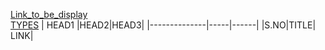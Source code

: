 [Link_to_be_display](Actual_Link)                
[TYPES](https://upload.wikimedia.org/wikipedia/commons/thumb/e/e4/Latte_and_dark_coffee.jpg/1200px-Latte_and_dark_coffee.jpg)
|   HEAD1     |HEAD2|HEAD3|
|--------------|-----|------|
|S.NO|TITLE| LINK|
